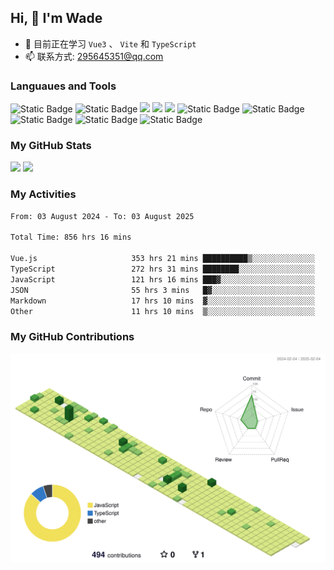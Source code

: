 ## Hi, 👋 I'm Wade

- 🌱 目前正在学习 `Vue3` 、 `Vite` 和 `TypeScript`
- 📫 联系方式: 295645351@qq.com

### Languaues and Tools

<span > 
  <img alt="Static Badge" src="https://img.shields.io/badge/Vue-%2342b883?style=flat-square&logo=Vue&logoColor=%23fff"> 
  <img alt="Static Badge" src="https://img.shields.io/badge/TypeScript-%230072b3?style=flat-square&logo=TypeScript&logoColor=%23fff"> 
  <img src="https://img.shields.io/badge/-JavaScript-F7DF1E?style=flat-square&logo=javascript&logoColor=white" /> 
  <img src="https://img.shields.io/badge/-HTML5-E34F26?style=flat-square&logo=html5&logoColor=white" /> 
  <img src="https://img.shields.io/badge/-CSS3-1572B6?style=flat-square&logo=css3" /> 
  <img alt="Static Badge" src="https://img.shields.io/badge/Webpack-%230072b3?style=flat-square&logo=webpack&logoColor=%23fff"> 
  <img alt="Static Badge" src="https://img.shields.io/badge/Vite-%239a60fe?style=flat-square&logo=vite&logoColor=%23fff"> 
  <img alt="Static Badge" src="https://img.shields.io/badge/Sass-%23c66394?style=flat-square&logo=Sass&logoColor=%23fff"> 
  <img alt="Static Badge" src="https://img.shields.io/badge/Visual_Studio_Code-007ACC?style=flat-square&logo=Visual-Studio-Code&logoColor=white"> 
  <img alt="Static Badge" src="https://img.shields.io/badge/Git-F05032?style=flat-square&logo=Git&logoColor=white">  
</span>


### My GitHub Stats

<div align="left">
  <img src="https://github-readme-stats.vercel.app/api?username=Cwd295645351&show_icons=true" /> 
  <img src="https://github-readme-stats.vercel.app/api/top-langs/?username=Cwd295645351&layout=compact&langs_count=6&text_color=000&icon_color=fff&theme=graywhite" />
</div>

### My Activities

<!--START_SECTION:waka-->

```txt
From: 03 August 2024 - To: 03 August 2025

Total Time: 856 hrs 16 mins

Vue.js                     353 hrs 21 mins ██████████▒░░░░░░░░░░░░░░   41.27 %
TypeScript                 272 hrs 31 mins ████████░░░░░░░░░░░░░░░░░   31.83 %
JavaScript                 121 hrs 16 mins ███▓░░░░░░░░░░░░░░░░░░░░░   14.16 %
JSON                       55 hrs 3 mins   █▓░░░░░░░░░░░░░░░░░░░░░░░   06.43 %
Markdown                   17 hrs 10 mins  ▓░░░░░░░░░░░░░░░░░░░░░░░░   02.01 %
Other                      11 hrs 10 mins  ▒░░░░░░░░░░░░░░░░░░░░░░░░   01.31 %
```

<!--END_SECTION:waka-->

### My GitHub Contributions

![](./profile-3d-contrib/profile-green-animate.svg)
